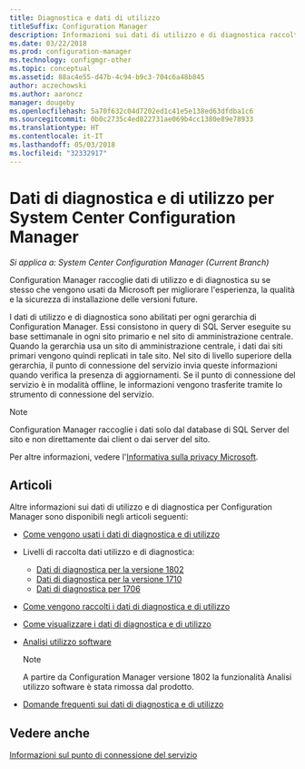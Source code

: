 ```yaml
---
title: Diagnostica e dati di utilizzo
titleSuffix: Configuration Manager
description: Informazioni sui dati di utilizzo e di diagnostica raccolti da System Center Configuration Manager.
ms.date: 03/22/2018
ms.prod: configuration-manager
ms.technology: configmgr-other
ms.topic: conceptual
ms.assetid: 88ac4e55-d47b-4c94-b9c3-704c6a48b845
author: aczechowski
ms.author: aaroncz
manager: dougeby
ms.openlocfilehash: 5a70f632c04d7202ed1c41e5e138ed63dfdba1c6
ms.sourcegitcommit: 0b0c2735c4ed822731ae069b4cc1380e89e78933
ms.translationtype: HT
ms.contentlocale: it-IT
ms.lasthandoff: 05/03/2018
ms.locfileid: "32332917"
---
```

# <a name="diagnostics-and-usage-data-for-system-center-configuration-manager"></a>Dati di diagnostica e di utilizzo per System Center Configuration Manager

*Si applica a: System Center Configuration Manager (Current Branch)*

Configuration Manager raccoglie dati di utilizzo e di diagnostica su se stesso che vengono usati da Microsoft per migliorare l'esperienza, la qualità e la sicurezza di installazione delle versioni future.  

 I dati di utilizzo e di diagnostica sono abilitati per ogni gerarchia di Configuration Manager. Essi consistono in query di SQL Server eseguite su base settimanale in ogni sito primario e nel sito di amministrazione centrale. Quando la gerarchia usa un sito di amministrazione centrale, i dati dai siti primari vengono quindi replicati in tale sito. Nel sito di livello superiore della gerarchia, il punto di connessione del servizio invia queste informazioni quando verifica la presenza di aggiornamenti. Se il punto di connessione del servizio è in modalità offline, le informazioni vengono trasferite tramite lo strumento di connessione del servizio.  

> [!NOTE]  
>  Configuration Manager raccoglie i dati solo dal database di SQL Server del sito e non direttamente dai client o dai server del sito.  

 Per altre informazioni, vedere l'[Informativa sulla privacy Microsoft](https://go.microsoft.com/fwlink/?LinkID=626527).  

## <a name="articles"></a>Articoli
 Altre informazioni sui dati di utilizzo e di diagnostica per Configuration Manager sono disponibili negli articoli seguenti:  

-   [Come vengono usati i dati di diagnostica e di utilizzo](../../../core/plan-design/diagnostics/how-diagnostics-and-usage-data-is-used.md)  

-   Livelli di raccolta dati utilizzo e di diagnostica:
    - [Dati di diagnostica per la versione 1802](/sccm/core/plan-design/diagnostics/levels-of-diagnostic-usage-data-collection-1802)  
    - [Dati di diagnostica per la versione 1710](/sccm/core/plan-design/diagnostics/levels-of-diagnostic-usage-data-collection-1710)  
    - [Dati di diagnostica per 1706](/sccm/core/plan-design/diagnostics/levels-of-diagnostic-usage-data-collection-1706)    

<!--
    - [Diagnostic data for 1702](/sccm/core/plan-design/diagnostics/levels-of-diagnostic-usage-data-collection-1702)      
    - [Diagnostic data for 1610](/sccm/core/plan-design/diagnostics/levels-of-diagnostic-usage-data-collection-1610)  
    - [Diagnostic data for  1606](/sccm/core/plan-design/diagnostics/levels-of-diagnostic-usage-data-collection-1606)    
    - [Diagnostic data for 1602](/sccm/core/plan-design/diagnostics/levels-of-diagnostic-usage-data-collection-1602)
    - [Diagnostic data for  1511](/sccm/core/plan-design/diagnostics/levels-of-diagnostic-usage-data-collection-1511)
-->

-   [Come vengono raccolti i dati di diagnostica e di utilizzo](../../../core/plan-design/diagnostics/how-diagnostics-and-usage-data-is-collected.md)  

-   [Come visualizzare i dati di diagnostica e di utilizzo](../../../core/plan-design/diagnostics/view-diagnostics-and-usage-data.md)  

-   [Analisi utilizzo software](../../../core/plan-design/diagnostics/customer-experience-improvement-program-ceip.md)  

     > [!Note]  
     > A partire da Configuration Manager versione 1802 la funzionalità Analisi utilizzo software è stata rimossa dal prodotto.


-   [Domande frequenti sui dati di diagnostica e di utilizzo](../../../core/understand/frequently-asked-questions-about-diagnostics-and-usage-data.md)  

## <a name="see-also"></a>Vedere anche  
 [Informazioni sul punto di connessione del servizio](../../../core/servers/deploy/configure/about-the-service-connection-point.md)
